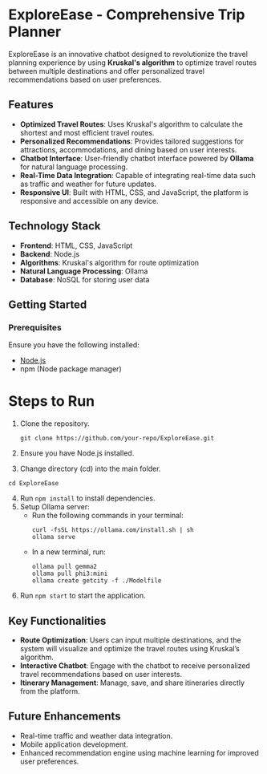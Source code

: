 # ExploreEase - Comprehensive Trip Planner

ExploreEase is an innovative chatbot designed to revolutionize the travel planning experience by using **Kruskal's algorithm** to optimize travel routes between multiple destinations and offer personalized travel recommendations based on user preferences.

## Features

- **Optimized Travel Routes**: Uses Kruskal's algorithm to calculate the shortest and most efficient travel routes.
- **Personalized Recommendations**: Provides tailored suggestions for attractions, accommodations, and dining based on user interests.
- **Chatbot Interface**: User-friendly chatbot interface powered by **Ollama** for natural language processing.
- **Real-Time Data Integration**: Capable of integrating real-time data such as traffic and weather for future updates.
- **Responsive UI**: Built with HTML, CSS, and JavaScript, the platform is responsive and accessible on any device.

## Technology Stack

- **Frontend**: HTML, CSS, JavaScript
- **Backend**: Node.js
- **Algorithms**: Kruskal's algorithm for route optimization
- **Natural Language Processing**: Ollama
- **Database**: NoSQL for storing user data

## Getting Started

### Prerequisites

Ensure you have the following installed:

- [Node.js](https://nodejs.org/en/) 
- npm (Node package manager)

# Steps to Run

1. Clone the repository.
   ```
   git clone https://github.com/your-repo/ExploreEase.git
   ```

2. Ensure you have Node.js installed.
3. Change directory (cd) into the main folder.
```
cd ExploreEase
```
4. Run `npm install` to install dependencies.
5. Setup Ollama server:
   - Run the following commands in your terminal:
     ```
     curl -fsSL https://ollama.com/install.sh | sh
     ollama serve
     ```
   - In a new terminal, run:
     ```
     ollama pull gemma2
     ollama pull phi3:mini
     ollama create getcity -f ./Modelfile
     ```
6. Run `npm start` to start the application.

## Key Functionalities

- **Route Optimization**: Users can input multiple destinations, and the system will visualize and optimize the travel routes using Kruskal’s algorithm.
- **Interactive Chatbot**: Engage with the chatbot to receive personalized travel recommendations based on user interests.
- **Itinerary Management**: Manage, save, and share itineraries directly from the platform.

## Future Enhancements

- Real-time traffic and weather data integration.
- Mobile application development.
- Enhanced recommendation engine using machine learning for improved user preferences.
